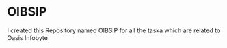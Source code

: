 # OIBSIP
I created this Repository named OIBSIP for all the taska which are related to Oasis Infobyte
